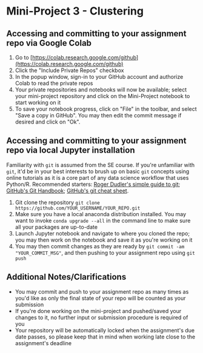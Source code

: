 # Mini-Project 3 - Clustering

## Accessing and committing to your assignment repo via Google Colab

1. Go to [https://colab.research.google.com/github](https://colab.research.google.com/github)
2. Click the "Include Private Repos" checkbox
3. In the popup window, sign-in to your GitHub account and authorize Colab to read the private repos
4. Your private repositories and notebooks will now be available; select your mini-project repository and click on the Mini-Project notebook to start working on it
5. To save your notebook progress, click on "File" in the toolbar, and select "Save a copy in GitHub". You may then edit the commit message if desired and click on "Ok".

## Accessing and committing to your assignment repo via local Jupyter installation

Familiarity with `git` is assumed from the SE course. If you're unfamiliar with `git`, it'd be in your best interests to brush up on basic `git` concepts using online tutorials as it is a core part of any data science workflow that uses Python/R. Recommended starters: [Roger Dudler's simple guide to git](https://rogerdudler.github.io/git-guide/); [GitHub's Git Handbook](https://guides.github.com/introduction/git-handbook/); [GitHub's git cheat sheet](https://education.github.com/git-cheat-sheet-education.pdf).

1. Git clone the repository `git clone https://github.com/YOUR_USERNAME/YOUR_REPO.git`
2. Make sure you have a local anaconda distribution installed. You may want to invoke `conda upgrade --all` in the command line to make sure all your packages are up-to-date
3. Launch Jupyter notebook and navigate to where you cloned the repo; you may then work on the notebook and save it as you're working on it
4. You may then commit changes as they are ready by `git commit -am "YOUR_COMMIT_MSG"`, and then pushing to your assignment repo using `git push`

## Additional Notes/Clarifications

- You may commit and push to your assignment repo as many times as you'd like as only the final state of your repo will be counted as your submission
- If you're done working on the mini-project and pushed/saved your changes to it, no further input or submission procedure is required of you
- Your repository will be automatically locked when the assignment's due date passes, so please keep that in mind when working late close to the assignment's deadline
